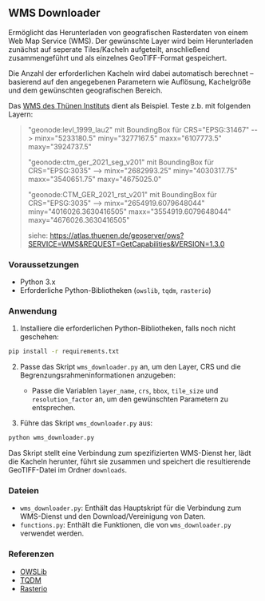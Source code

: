 ## WMS Downloader

Ermöglicht das Herunterladen von geografischen Rasterdaten von einem Web Map Service (WMS).
Der gewünschte Layer wird beim Herunterladen zunächst auf seperate Tiles/Kacheln aufgeteilt, anschließend zusammengeführt und als einzelnes GeoTIFF-Format gespeichert. 

Die Anzahl der erforderlichen Kacheln wird dabei automatisch berechnet – basierend auf den angegebenen Parametern wie Auflösung, Kachelgröße und dem gewünschten geografischen Bereich.

Das [WMS des Thünen Instituts](https://atlas.thuenen.de/geoserver/ows?SERVICE=WMS&REQUEST=GetCapabilities&VERSION=1.3.0) dient als Beispiel.
Teste z.b. mit folgenden Layern: 
> "geonode:levl_1999_lau2" mit BoundingBox für CRS="EPSG:31467" --> minx="5233180.5" miny="3277167.5" maxx="6107773.5" maxy="3924737.5"
> 
> "geonode:ctm_ger_2021_seg_v201" mit BoundingBox für CRS="EPSG:3035" --> minx="2682993.25" miny="4030317.75" maxx="3540651.75" maxy="4675025.0"
> 
> "geonode:CTM_GER_2021_rst_v201" mit BoundingBox für CRS="EPSG:3035" --> minx="2654919.6079648044" miny="4016026.3630416505" maxx="3554919.6079648044" maxy="4676026.3630416505"
> 
> siehe: https://atlas.thuenen.de/geoserver/ows?SERVICE=WMS&REQUEST=GetCapabilities&VERSION=1.3.0

### Voraussetzungen

- Python 3.x
- Erforderliche Python-Bibliotheken (`owslib`, `tqdm`, `rasterio`)

### Anwendung

1. Installiere die erforderlichen Python-Bibliotheken, falls noch nicht geschehen:

```bash
pip install -r requirements.txt
```

2. Passe das Skript `wms_downloader.py` an, um den Layer, CRS und die Begrenzungsrahmeninformationen anzugeben:

   - Passe die Variablen `layer_name`, `crs`, `bbox`, `tile_size` und `resolution_factor` an, um den gewünschten Parametern zu entsprechen.
   
3. Führe das Skript `wms_downloader.py` aus:

```bash
python wms_downloader.py
```

Das Skript stellt eine Verbindung zum spezifizierten WMS-Dienst her, lädt die Kacheln herunter, führt sie zusammen und speichert die resultierende GeoTIFF-Datei im Ordner `downloads`.

### Dateien

- `wms_downloader.py`: Enthält das Hauptskript für die Verbindung zum WMS-Dienst und den Download/Vereinigung von Daten.
- `functions.py`: Enthält die Funktionen, die von `wms_downloader.py` verwendet werden.

### Referenzen

- [OWSLib](https://geopython.github.io/OWSLib/)
- [TQDM](https://github.com/tqdm/tqdm)
- [Rasterio](https://rasterio.readthedocs.io/en/latest/)